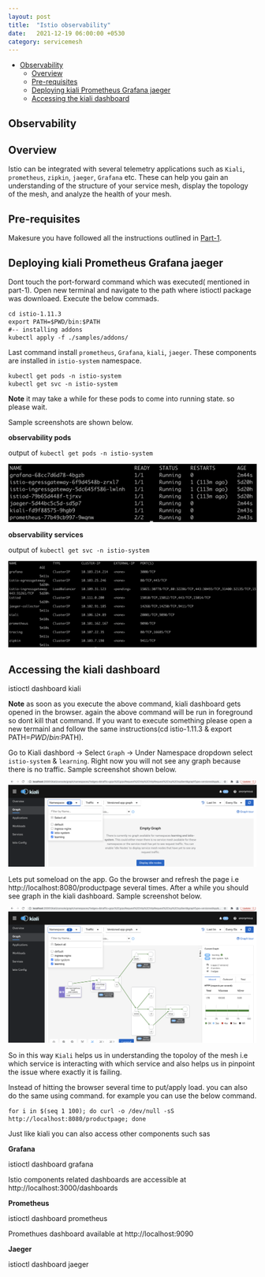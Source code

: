 ```yaml
---
layout: post
title:  "Istio observability"
date:   2021-12-19 06:00:00 +0530
category: servicemesh
---
```


- [Observability](#Observability)
   - [Overview](#overview)
   - [Pre-requisites](#pre-requisites)
   - [Deploying kiali Prometheus Grafana jaeger](#deploying-kiali-prometheus-grafana-jaeger)
   - [Accessing the kiali dashboard](#accessing-the-kiali-dashboard)


## Observability

## Overview

Istio can be integrated with several telemetry applications such as `Kiali`, `prometheus`, `zipkin`, `jaeger`, `Grafana` etc. These can help you gain an understanding of the structure of your service mesh, display the topology of the mesh, and analyze the health of your mesh.

## Pre-requisites

Makesure you have followed all the instructions outlined in [Part-1](https://devopsbypr.in/blog-servicemesh/servicemesh/2021/10/27/Installing-istio-servicemesh-using-istioctl.html).

## Deploying kiali Prometheus Grafana jaeger

Dont touch the port-forward command which was executed( mentioned in part-1). Open new terminal and navigate to the path where istioctl package was downloaed. Execute the below commads.

```
cd istio-1.11.3
export PATH=$PWD/bin:$PATH
#-- installing addons
kubectl apply -f ./samples/addons/
```

Last command install `prometheus`, `Grafana`, `kiali`, `jaeger`. These components are installed in `istio-system` namespace.

```
kubectl get pods -n istio-system
kubectl get svc -n istio-system
```

**Note** it may take a while for these pods to come into running state. so please wait.

Sample screenshots are shown below.

**observability pods**

output of `kubectl get pods -n istio-system`

![alt text](/assets/images/observability-pods.png)

**observability services**

output of `kubectl get svc -n istio-system`

![alt text](/assets/images/observability-services.png)

## Accessing the kiali dashboard

istioctl dashboard kiali

**Note** as soon as you execute the above command, kiali dashboard gets opened in the browser. again the above command will be run in foreground so dont kill that command. If you want to execute something please open a new termainl and follow the same instructions(cd istio-1.11.3 & export PATH=$PWD/bin:$PATH).


Go to Kiali dashbord -> Select `Graph` -> Under Namespace dropdown select `istio-system` & `learning`. Right now you will not see any graph because there is no traffic. Sample screenshot shown below.

![alt text](/assets/images/kiali-dashboard-graph.png)

Lets put someload on the app. Go the browser and refresh the page i.e http://localhost:8080/productpage several times. After a while you should see graph in the kiali dashboard. Sample screenshot below.

![alt text](/assets/images/kiali-dashboard-graph-with-traffic.png)

So in this way `Kiali` helps us in understanding the topoloy of the mesh i.e which service is interacting with which service and also helps us in pinpoint the issue where exactly it is failing.

Instead of hitting the browser several time to put/apply load. you can also do the same using command. for example you can use the below command.

```
for i in $(seq 1 100); do curl -o /dev/null -sS http://localhost:8080/productpage; done
```
Just like kiali you can also access other components such sas

**Grafana**

istioctl dashboard grafana

Istio components related dashboards are accessible at http://localhost:3000/dashboards

**Prometheus**

istioctl dashboard prometheus

Promethues dashboard available at http://localhost:9090

**Jaeger**

istioctl dashboard jaeger